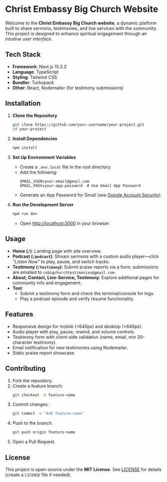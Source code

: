 # Christ Embassy Big Church Website

Welcome to the **Christ Embassy Big Church website**, a dynamic platform built to share sermons, testimonies, and live services with the community. This project is designed to enhance spiritual engagement through an _intuitive user interface_.

## Tech Stack

- **Framework**: Next.js 15.3.2
- **Language**: TypeScript
- **Styling**: Tailwind CSS
- **Bundler**: Turbopack
- **Other**: React, Nodemailer (for testimony submissions)

## Installation

1. **Clone the Repository**

   ```bash
   git clone https://github.com/your-username/your-project.git
   cd your-project
   ```

2. **Install Dependencies**

   ```bash
   npm install
   ```

3. **Set Up Environment Variables**

   - Create a `.env.local` file in the root directory.
   - Add the following:
     ```plaintext
     EMAIL_USER=your-email@gmail.com
     EMAIL_PASS=your-app-password  # Use Gmail App Password
     ```
   - Generate an App Password for Gmail (see [Google Account Security](https://myaccount.google.com/apppasswords)).

4. **Run the Development Server**
   ```bash
   npm run dev
   ```
   - Open [http://localhost:3000](http://localhost:3000) in your browser.

## Usage

- **Home (`/`)**: Landing page with site overview.
- **Podcast (`/podcast`)**: Stream sermons with a custom audio player—click _“Listen Now”_ to play, pause, and switch tracks.
- **Testimony (`/testimony`)**: Submit praise reports via a form; submissions are emailed to `cebigchurchtestimonies@gmail.com`.
- **About, Contact, Live-Service, Testimony**: Explore additional pages for community info and engagement.
- **Test**:
  - Submit a testimony form and check the terminal/console for logs.
  - Play a podcast episode and verify resume functionality.

## Features

- Responsive design for mobile (<640px) and desktop (>640px).
- Audio player with play, pause, rewind, and volume controls.
- Testimony form with client-side validation (name, email, min 20-character testimony).
- Email notification for new testimonies using Nodemailer.
- Static praise report showcase.

## Contributing

1. Fork the repository.
2. Create a feature branch:
   ```bash
   git checkout -b feature-name
   ```
3. Commit changes:
   ```bash
   git commit -m "Add feature-name"
   ```
4. Push to the branch:
   ```bash
   git push origin feature-name
   ```
5. Open a Pull Request.

## License

This project is open-source under the **MIT License**. See [LICENSE](LICENSE) for details (create a `LICENSE` file if needed).
